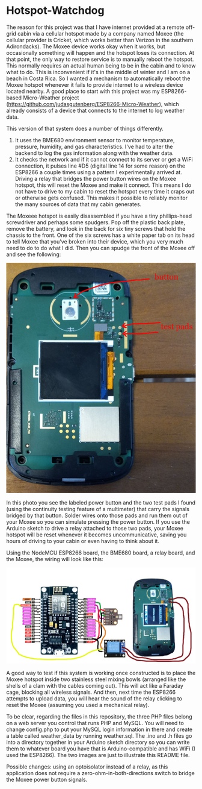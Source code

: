 # Hotspot-Watchdog

The reason for this project was that I have internet provided at a remote off-grid cabin via a cellular hotspot made by a company named Moxee (the cellular provider is Cricket, which works better than Verizon in the southern Adirondacks).  The Moxee device works okay when it works, but occasionally something will happen and the hotspot loses its connection. At that point, the only way to restore service is to manually reboot the hotspot.  This normally requires an actual human being to be in the cabin and to know what to do.  This is inconvenient if it's in the middle of winter and I am on a beach in Costa Rica.  So I wanted a mechanism to automatically reboot the Moxee hotspot whenever it fails to provide internet to a wireless device located nearby. A good place to start with this project was my ESP8266-based Micro-Weather project (https://github.com/judasgutenberg/ESP8266-Micro-Weather), which already consists of a device that connects to the internet to log weather data. 

This version of that system does a number of things differently.

1. It uses the BME680 environment sensor to monitor temperature, pressure, humidity, and gas characteristics. I've had to alter the backend to log the gas information along with the weather data.
2. It checks the network and if it cannot connect to its server or get a WiFi connection, it pulses line #D5 (digital line 14 for some reason) on the ESP8266 a couple times using a pattern I experimentally arrived at.   Driving a relay that bridges the power button wires on the Moxee hotspot, this will reset the Moxee and make it connect.  This means I do not have to drive to my cabin to reset the hotspot every time it craps out or otherwise gets confused. This makes it possible to reliably monitor the many sources of data that my cabin generates.

The Moxeee hotspot is easily disassembled if you have a tiny phillips-head screwdriver and perhaps some spudgers. Pop off the plastic back plate, remove the battery, and look in the back for six tiny screws that hold the chassis to the front. One of the six screws has a white paper tab on its head to tell Moxee that you've broken into their device, which you very much need to do to do what I did.  Then you can spudge the front of the Moxee off and see the following:

![alt text](moxee_inside_600.jpg?raw=true)

In this photo you see the labeled power button and the two test pads I found (using the continuity testing feature of a multimeter) that carry the signals bridged by that button.  Solder wires onto those pads and run them out of your Moxee so you can simulate pressing the power button. If you use the Arduino sketch to drive a relay attached to those two pads, your Moxee hotspot will be reset whenever it becomes uncommunicative, saving you hours of driving to your cabin or even having to think about it.


Using the NodeMCU ESP8266 board, the BME680 board, a relay board, and the Moxee, the wiring will look like this:

![alt text](watchdog.jpg?raw=true)

A good way to test if this system is working once constructed is to place the Moxee hotspot inside two stainless steel mixing bowls (arranged like the shells of a clam with the cables coming out). This will act like a Faraday cage, blocking all wireless signals. And then, next time the ESP8266 attempts to upload data, you will hear the sound of the relay clicking to reset the Moxee (assuming you used a mechanical relay).  

To be clear, regarding the files in this repository, the three PHP files belong on a web server you control that runs PHP and MySQL.  You will need to change config.php to put your MySQL login information in there and create a table called weather_data by running weather.sql.  The .ino and .h files go into a directory together in your Arduino sketch directory so you can write them to whatever board you have that is Arduino-compatible and has WiFi (I used the ESP8266).  The two images are just to illustrate this README file.

Possible changes:  using an optoisolator instead of a relay, as this application does not require a zero-ohm-in-both-directions switch to bridge the Moxee power button signals.
